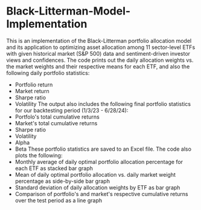 # Black-Litterman-Model-Implementation

This is an implementation of the Black-Litterman portfolio allocation model and its application to optimizing asset allocation among 11 sector-level ETFs with given historical market (S&P 500) data and sentiment-driven investor views and confidences. The code prints out the daily allocation weights vs. the market weights and their respective means for each ETF, and also the following daily portfolio statistics:
- Portfolio return
- Market return
- Sharpe ratio
- Volatility
The output also includes the following final portfolio statistics for our backtesting period (1/3/23 - 6/28/24): 
- Portfolo's total cumulative returns
- Market's total cumulative returns
- Sharpe ratio
- Volatility
- Alpha
- Beta
These portfolio statistics are saved to an Excel file. The code also plots the following:
- Monthly average of daily optimal portfolio allocation percentage for each ETF as stacked bar graph
- Mean of daily optimal portfolio allocation vs. daily market weight percentage as side-by-side bar graph
- Standard deviation of daily allocation weights by ETF as bar graph
- Comparison of portfolio's and market's respective cumulative returns over the test period as a line graph
